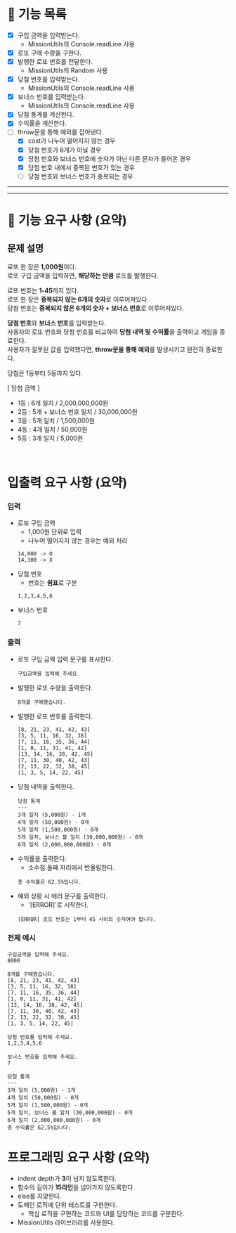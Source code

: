 # 📜 **기능 목록**
- [x] 구입 금액을 입력받는다.
  - MissionUtils의 Console.readLine 사용
- [x] 로또 구매 수량을 구한다.
- [x] 발행한 로또 번호를 전달한다.
  - MissionUtils의 Random 사용
- [x] 당첨 번호를 입력받는다.
  - MissionUtils의 Console.readLine 사용
- [x] 보너스 번호를 입력받는다.
  - MissionUtils의 Console.readLine 사용
- [x] 당첨 통계를 계산한다.
- [x] 수익률을 계산한다.
- [ ] throw문을 통해 예외를 잡아낸다.  
  - [x] cost가 나누어 떨어지지 않는 경우
  - [x] 당첨 번호가 6개가 아닐 경우
  - [x] 당첨 번호와 보너스 번호에 숫자가 아닌 다른 문자가 들어온 경우
  - [x] 당첨 번호 내에서 중복된 번호가 있는 경우
  - [ ] 당첨 번호와 보너스 번호가 중복되는 경우

---
---

# 🚀 **기능 요구 사항 (요약)**

## **문제 설명**
로또 한 장은 **1,000원**이다.  
로또 구입 금액을 입력하면, **해당하는 만큼** 로또를 발행한다.   

로또 번호는 **1-45**까지 있다.   
로또 한 장은 **중복되지 않는 6개의 숫자**로 이루어져있다.   
당첨 번호는 **중복되지 않은 6개의 숫자 + 보너스 번호**로 이루어져있다.   

**당첨 번호**와 **보너스 번호**를 입력받는다.   
사용자의 로또 번호와 당첨 번호를 비교하여 **당첨 내역 및 수익률**을 출력하고 게임을 종료한다.   
사용자가 잘못된 값을 입력했다면, **throw문을 통해 예외**를 발생시키고 완전히 종료한다.   

당첨은 1등부터 5등까지 있다.   

[ 당첨 금액 ]
- 1등 : 6개 일치 / 2,000,000,000원
- 2등 : 5개 + 보너스 번호 일치 / 30,000,000원
- 3등 : 5개 일치 / 1,500,000원
- 4등 : 4개 일치 / 50,000원
- 5등 : 3개 일치 / 5,000원

<br/>

# **입출력 요구 사항 (요약)**
### 입력 
- 로또 구입 금액 
  - 1,000원 단위로 입력
  - 나누어 떨어지지 않는 경우는 예외 처리
  ```
  14,000 -> O
  14,300 -> X
  ```
- 당첨 번호
  - 번호는 **쉼표**로 구분
  ```
  1,2,3,4,5,6
  ```
- 보너스 번호
  ```
  7
  ```

### 출력
- 로또 구입 금액 입력 문구를 표시한다.
  ```
  구입금액을 입력해 주세요.
  ```
- 발행한 로또 수량을 출력한다.
  ```
  8개를 구매했습니다.
  ```
- 발행한 로또 번호를 출력한다.
  ```
  [8, 21, 23, 41, 42, 43]
  [3, 5, 11, 16, 32, 38]
  [7, 11, 16, 35, 36, 44]
  [1, 8, 11, 31, 41, 42]
  [13, 14, 16, 38, 42, 45]
  [7, 11, 30, 40, 42, 43]
  [2, 13, 22, 32, 38, 45]
  [1, 3, 5, 14, 22, 45]
  ```
- 당첨 내역을 출력한다.
  ```
  당첨 통계
  --- 
  3개 일치 (5,000원) - 1개
  4개 일치 (50,000원) - 0개
  5개 일치 (1,500,000원) - 0개
  5개 일치, 보너스 볼 일치 (30,000,000원) - 0개
  6개 일치 (2,000,000,000원) - 0개
  ```
- 수익률을 출력한다.
  - 소수점 둘째 자리에서 반올림한다.
  ```
  총 수익률은 62.5%입니다.
  ```
- 예외 상황 시 에러 문구를 출력한다.
  - '[ERROR]'로 시작한다.
  ```
  [ERROR] 로또 번호는 1부터 45 사이의 숫자여야 합니다.
  ```

### 전체 예시
```
구입금액을 입력해 주세요.
8000

8개를 구매했습니다.
[8, 21, 23, 41, 42, 43]
[3, 5, 11, 16, 32, 38]
[7, 11, 16, 35, 36, 44]
[1, 8, 11, 31, 41, 42]
[13, 14, 16, 38, 42, 45]
[7, 11, 30, 40, 42, 43]
[2, 13, 22, 32, 38, 45]
[1, 3, 5, 14, 22, 45]

당첨 번호를 입력해 주세요.
1,2,3,4,5,6

보너스 번호를 입력해 주세요.
7

당첨 통계
---
3개 일치 (5,000원) - 1개
4개 일치 (50,000원) - 0개
5개 일치 (1,500,000원) - 0개
5개 일치, 보너스 볼 일치 (30,000,000원) - 0개
6개 일치 (2,000,000,000원) - 0개
총 수익률은 62.5%입니다.
```

# **프로그래밍 요구 사항 (요약)**
- indent depth가 **3**이 넘지 않도록한다.
- 함수의 길이가 **15라인**을 넘어가지 않도록한다.
- else를 지양한다.
- 도메인 로직에 단위 테스트를 구현한다.
  - 핵심 로직을 구현하는 코드와 UI를 담당하는 코드를 구분한다.
- MissionUtils 라이브러리를 사용한다.